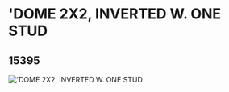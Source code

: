 # 'DOME 2X2, INVERTED W. ONE STUD
## 15395
!['DOME 2X2, INVERTED W. ONE STUD](https://lc-www-live-s.legocdn.com/media/bricks/5/2/6050914.jpg)